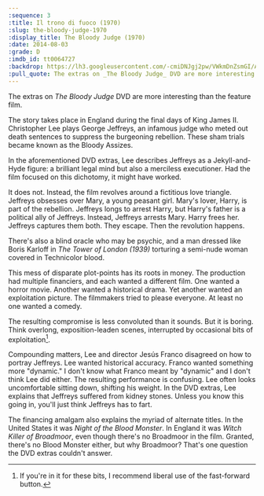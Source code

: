 ```yaml
---
:sequence: 3
:title: Il trono di fuoco (1970)
:slug: the-bloody-judge-1970
:display_title: The Bloody Judge (1970)
:date: 2014-08-03
:grade: D
:imdb_id: tt0064727
:backdrop: https://lh3.googleusercontent.com/-cmiDNJgj2pw/VWkmDnZsmGI/AAAAAAAACuw/i8ThB0yMtUo/w1000-rj/the-bloody-judge-1970.jpg
:pull_quote: The extras on _The Bloody Judge_ DVD are more interesting than the feature film.
---
```

The extras on _The Bloody Judge_ DVD are more interesting than the feature film.

The story takes place in England during the final days of King James II. Christopher Lee plays George Jeffreys, an infamous judge who meted out death sentences to suppress the burgeoning rebellion. These sham trials became known as the Bloody Assizes.

In the aforementioned DVD extras, Lee describes Jeffreys as a Jekyll-and-Hyde figure: a brilliant legal mind but also a merciless executioner. Had the film focused on this dichotomy, it might have worked.

It does not. Instead, the film revolves around a fictitious love triangle. Jeffreys obsesses over Mary, a young peasant girl. Mary's lover, Harry, is part of the rebellion. Jeffreys longs to arrest Harry, but Harry's father is a political ally of Jeffreys. Instead, Jeffreys arrests Mary. Harry frees her. Jeffreys captures them both. They escape. Then the revolution happens.

There's also a blind oracle who may be psychic, and a man dressed like Boris Karloff in _The Tower of London (1939)_ torturing a semi-nude woman covered in Technicolor blood.

This mess of disparate plot-points has its roots in money. The production had multiple financiers, and each wanted a different film. One wanted a horror movie. Another wanted a historical drama. Yet another wanted an exploitation picture. The filmmakers tried to please everyone. At least no one wanted a comedy.

The resulting compromise is less convoluted than it sounds. But it is boring. Think overlong, exposition-leaden scenes, interrupted by occasional bits of exploitation[^1].

Compounding matters, Lee and director Jesús Franco disagreed on how to portray Jeffreys. Lee wanted historical accuracy. Franco wanted something more "dynamic." I don't know what Franco meant by "dynamic" and I don't think Lee did either. The resulting performance is confusing. Lee often looks uncomfortable sitting down, shifting his weight. In the DVD extras, Lee explains that Jeffreys suffered from kidney stones. Unless you know this going in, you'll just think Jeffreys has to fart.

The financing amalgam also explains the myriad of alternate titles. In the United States it was _Night of the Blood Monster_. In England it was _Witch Killer of Broadmoor_, even though there's no Broadmoor in the film. Granted, there's no Blood Monster either, but why Broadmoor? That's one question the DVD extras couldn't answer.

[^1]: If you're in it for these bits, I recommend liberal use of the fast-forward button.
